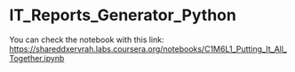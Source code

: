# IT_Reports_Generator_Python
You can check the notebook with this link:
https://shareddxervrah.labs.coursera.org/notebooks/C1M6L1_Putting_It_All_Together.ipynb
